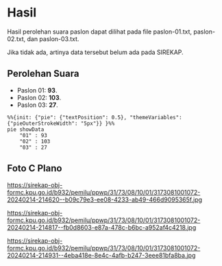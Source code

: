 # Hasil

Hasil perolehan suara paslon dapat dilihat pada file paslon-01.txt, paslon-02.txt, dan paslon-03.txt.

Jika tidak ada, artinya data tersebut belum ada pada SIREKAP.

## Perolehan Suara

 * Paslon 01: **93**.
 * Paslon 02: **103**.
 * Paslon 03: **27**.

```mermaid
%%{init: {"pie": {"textPosition": 0.5}, "themeVariables": {"pieOuterStrokeWidth": "5px"}} }%%
pie showData
    "01" : 93
    "02" : 103
    "03" : 27
```
## Foto C Plano

https://sirekap-obj-formc.kpu.go.id/b932/pemilu/ppwp/31/73/08/10/01/3173081001072-20240214-214620--b09c79e3-ee08-4233-ab49-466d9095365f.jpg

https://sirekap-obj-formc.kpu.go.id/b932/pemilu/ppwp/31/73/08/10/01/3173081001072-20240214-214817--fb0d8603-e87a-478c-b6bc-a952af4c4218.jpg

https://sirekap-obj-formc.kpu.go.id/b932/pemilu/ppwp/31/73/08/10/01/3173081001072-20240214-214931--4eba418e-8e4c-4afb-b247-3eee81bfa8ba.jpg
